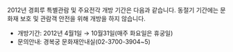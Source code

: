 2012년 경회루 특별관람 및 주요전각 개방 기간은 다음과 같습니다.
동절기 기간에는 문화재 보호 및 관람객 안전을 위해 개방을 하지 않습니다.

- 개방기간: 2012년 4월1일 → 10월31일(매주 화요일은 휴궁일)
- 문의안내: 경복궁 문화재안내실(02-3700-3904~5)